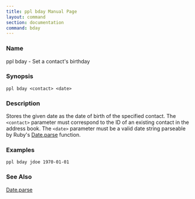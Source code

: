```yaml
---
title: ppl bday Manual Page
layout: command
section: documentation
command: bday
---
```


### Name

ppl bday - Set a contact's birthday

### Synopsis

    ppl bday <contact> <date>

### Description

Stores the given date as the date of birth of the specified contact. The
`<contact>` parameter must correspond to the ID of an existing contact in the
address book. The `<date>` parameter must be a valid date string parseable by
Ruby's
[Date.parse](http://ruby-doc.org/stdlib-1.9.3/libdoc/date/rdoc/Date.html\#method-c-parse)
function.

### Examples

    ppl bday jdoe 1970-01-01

### See Also

[Date.parse](http://ruby-doc.org/stdlib-1.9.3/libdoc/date/rdoc/Date.html\#method-c-parse)

